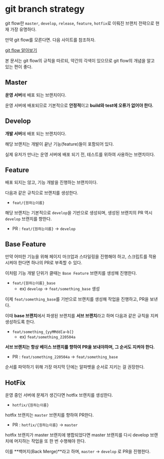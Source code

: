 # git branch strategy

git flow란 `master`, `develop`, `release`, `feature`, `hotfix`로 이뤄진 브랜치 전략으로 현재 가장 유명하다.

만약 git flow를 모른다면. 다음 사이트를 참조하자.

[git flow 알아보기](https://uxgjs.tistory.com/183)

본 문서는 git flow의 규칙을 따르되, 약간의 각색이 있으므로 git flow의 개념을 알고 있는 편이 좋다.

## Master
**운영 서버**에 배포 되는 브랜치이다.

운영 서버에 배포되므로 기본적으로 **안정적**이고 **build와 test에 오류가 없어야 한다.**

## Develop
**개발 서버**에 배포 되는 브랜치이다.

해당 브랜치는 개발이 끝난 기능(feature)들이 포함되어 있다.

실제 유저가 만나는 운영 서버에 배포 되기 전, 테스트를 위하여 사용하는 브랜치이다.

## Feature
배포 되지는 않고, 기능 개발을 진행하는 브랜치이다.

다음과 같은 규칙으로 브랜치를 생성한다.

- `feat/{원하는이름}`

해당 브랜치는 기본적으로 `develop`을 기반으로 생성되며, 생성된 브랜치의 PR 역시 `develop` 브랜치를 향한다.

- PR : `feat/{원하는이름}` -> `develop`

## Base Feature

만약 어떠한 기능을 위해 페이지 마크업과 스타일링을 진행해야 하고, 스크립트를 적용시켜야 한다면 하나의 PR로 부족할 수 있다.

이처럼 기능 개발 단위가 클때는 `Base Feature` 브랜치를 생성해 진행한다.

- `feat/{원하는이름}_base`
  - ex) `develop` -> `feat/something_base` 생성

이제 `feat/something_base`를 기반으로 브랜치를 생성해 작업을 진행하고, PR을 보낸다.

이때 **base 브랜치**에서 파생된 브랜치를 **서브 브랜치**라고 하며 다음과 같은 규칙을 지켜 생성하도록 한다.

- `feat/something_{yyMMdd[a~b]}`
  - ex) `feat/something_220504a`

**서브 브랜치는 항상 베이스 브랜치를 향하여 PR을 보내야하며, 그 순서도 지켜야 한다.**

- PR : `feat/something_220504a` -> `feat/something_base`

순서를 파악하기 위해 가장 마지막 단에는 알파벳을 순서로 지키는 걸 권장한다.

## HotFix
운영 중인 서버에 문제가 생긴다면 hotfix 브랜치를 생성한다.

- `hotfix/{원하는이름}`

hotfix 브랜치는 `master` 브랜치를 향하여 PR한다.

- PR : `hotfix/{원하는이름}` -> `master`

hotfix 브랜치가 master 브랜치에 병합되었다면 master 브랜치를 다시 develop 브랜치에 머지하는 작업을 또 한 번 수행해야 한다.

이를 **백머지(Back Merge)**라고 하며, `master` -> `develop` 로 PR을 진행한다.
